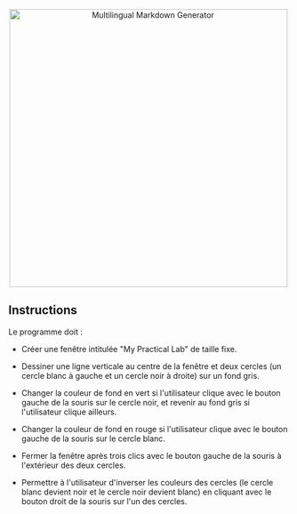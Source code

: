 <div align="center" markdown>
   <img src=\"images/Screen of result.png\" width="500" alt="Multilingual Markdown Generator" />
</div>

## Instructions 

Le programme doit :

- Créer une fenêtre intitulée "My Practical Lab" de taille fixe.

- Dessiner une ligne verticale au centre de la fenêtre et deux cercles (un cercle blanc à gauche et un cercle noir à droite) sur un fond gris.

- Changer la couleur de fond en vert si l'utilisateur clique avec le bouton gauche de la souris sur le cercle noir, et revenir au fond gris si l'utilisateur clique ailleurs.

- Changer la couleur de fond en rouge si l'utilisateur clique avec le bouton gauche de la souris sur le cercle blanc.

- Fermer la fenêtre après trois clics avec le bouton gauche de la souris à l'extérieur des deux cercles.

- Permettre à l'utilisateur d'inverser les couleurs des cercles (le cercle blanc devient noir et le cercle noir devient blanc) en cliquant avec le bouton droit de la souris sur l'un des cercles.